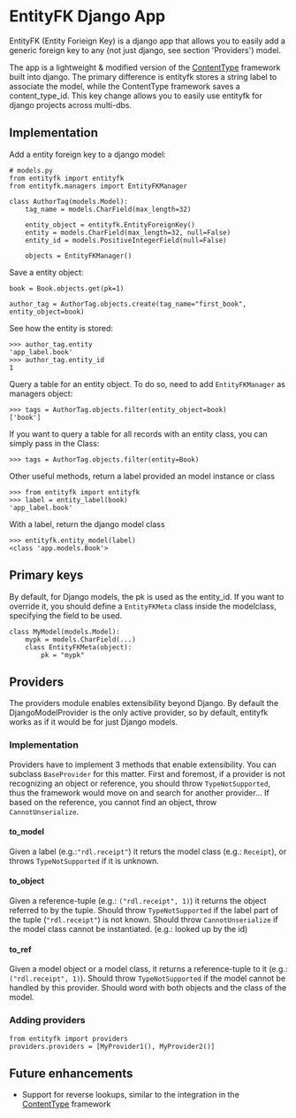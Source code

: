 # EntityFK Django App

EntityFK (Entity Forieign Key) is a django app that allows you to easily add a generic foreign key to any (not just django, see section 'Providers') model. 

The app is a lightweight & modified version of the [ContentType](https://docs.djangoproject.com/en/dev/ref/contrib/contenttypes/) framework built into django. The primary difference is entityfk stores a string label to associate the model, while the ContentType framework saves a content_type_id. This key change allows you to easily use entityfk for django projects across multi-dbs.

## Implementation

Add a entity foreign key to a django model:

	# models.py
	from entityfk import entityfk
	from entityfk.managers import EntityFKManager
	
	class AuthorTag(models.Model):
    	tag_name = models.CharField(max_length=32)
  
    	entity_object = entityfk.EntityForeignKey()
    	entity = models.CharField(max_length=32, null=False)
    	entity_id = models.PositiveIntegerField(null=False)
	
		objects = EntityFKManager()
	
Save a entity object:

	book = Book.objects.get(pk=1)
	
	author_tag = AuthorTag.objects.create(tag_name="first_book", entity_object=book)
	
See how the entity is stored:

	>>> author_tag.entity
	'app_label.book'
	>>> author_tag.entity_id
	1
	
Query a table for an entity object. To do so, need to add `EntityFKManager` as managers object:

	>>> tags = AuthorTag.objects.filter(entity_object=book)
	['book']

If you want to query a table for all records with an entity class, you can simply pass in the Class:

	>>> tags = AuthorTag.objects.filter(entity=Book)
	
Other useful methods, return a label provided an model instance or class

	>>> from entityfk import entityfk
	>>> label = entity_label(book)
	'app_label.book'

With a label, return the django model class

	>>> entityfk.entity_model(label)
	<class 'app.models.Book'>

## Primary keys
By default, for Django models, the pk is used as the entity_id. If you want to override it, you should define a `EntityFKMeta` class inside the modelclass, specifying the field to be used.

    class MyModel(models.Model):
        mypk = models.CharField(...)
        class EntityFKMeta(object):
            pk = "mypk"
	
## Providers

The providers module enables extensibility beyond Django. By default the DjangoModelProvider is the only active provider, so by default, entityfk works as if it would be for just Django models.

### Implementation

Providers have to implement 3 methods that enable extensibility. You can subclass `BaseProvider` for this matter. First and foremost, if a provider is not recognizing an object or reference, you should throw `TypeNotSupported`, thus the framework would move on and search for another provider... If based on the reference, you cannot find an object, throw `CannotUnserialize`.

#### to_model
Given a label (e.g.:`"rdl.receipt"`) it returs the model class (e.g.: `Receipt`), or throws `TypeNotSupported` if it is unknown.

#### to_object
Given a reference-tuple (e.g.: `("rdl.receipt", 1)`) it returns the object referred to by the tuple.
Should throw `TypeNotSupported` if the label part of the tuple (`"rdl.receipt"`) is not known.
Should throw `CannotUnserialize` if the model class cannot be instantiated. (e.g.: looked up by the id)

#### to_ref
Given a model object or a model class, it returns a reference-tuple to it (e.g.: `("rdl.receipt", 1)`). 
Should throw `TypeNotSupported` if the model cannot be handled by this provider.
Should word with both objects and the class of the model.

### Adding providers

    from entityfk import providers
    providers.providers = [MyProvider1(), MyProvider2()]

    
## Future enhancements

* Support for reverse lookups, similar to the integration in the [ContentType](https://docs.djangoproject.com/en/dev/ref/contrib/contenttypes/#reverse-generic-relations) framework
	